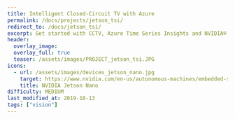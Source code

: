 ```yaml
---
title: Intelligent Closed-Circuit TV with Azure
permalink: /docs/projects/jetson_tsi/
redirect_to: /docs/jetson_tsi/
excerpt: Get started with CCTV, Azure Time Series Insights and NVIDIA® Jetson Nano™
header:
  overlay_image: 
  overlay_full: true
  teaser: /assets/images/PROJECT_jetson_tsi.JPG
icons:
  - url: /assets/images/devices_jetson_nano.jpg
    target: https://www.nvidia.com/en-us/autonomous-machines/embedded-systems/jetson-nano/
    title: NVIDIA Jetson Nano
difficulty: MEDIUM
last_modified_at: 2019-10-13
tags: ["vision"]
---
```

